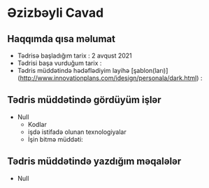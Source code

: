 # Əzizbəyli Cavad

## Haqqımda qısa məlumat
- Tədrisə başladığım tarix : 2 avqust 2021
- Tədrisi başa vurduğum tarix : 
- Tədris müddətində hədəflədiyim layihə [şablon(ları)] (http://www.innovationplans.com/idesign/personala/dark.html) : 

## Tədris müddətində gördüyüm işlər
- Null
  - Kodlar
  - işdə istifadə olunan texnologiyalar
  - İşin bitmə müddəti: 

## Tədris müddətində yazdığım məqalələr
- Null

